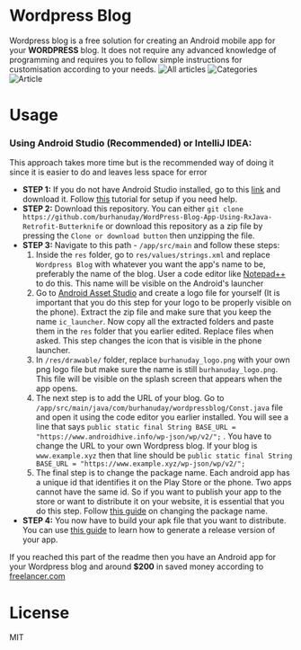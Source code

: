 
# Wordpress Blog
Wordpress blog is a free solution for creating an Android mobile app for your **WORDPRESS** blog. It does not require any advanced knowledge of programming and requires you to follow simple instructions for customisation according to your needs.
![All articles](https://i.imgur.com/49ERTLB.jpg=250x)
![Categories](https://i.imgur.com/QAZB82w.jpg=250x)
![Article](https://i.imgur.com/8BJYC2l.jpg=250x)
# Usage
### Using Android Studio (Recommended) or IntelliJ IDEA:
This approach takes more time but is the recommended way of doing it since it is easier to do and leaves less space for error
 - **STEP 1:** If you do not have Android Studio installed, go to this [link](https://developer.android.com/studio/#downloads) and download it. Follow [this](https://www.tutorialspoint.com/android/android_studio.htm) tutorial for setup if you need help.
 -  **STEP 2:** Download this repository. You can either
 `git clone https://github.com/burhanuday/WordPress-Blog-App-Using-RxJava-Retrofit-Butterknife`
or download this repository as a zip file by pressing the `Clone or download button` then unzipping the file.
 - **STEP 3:** Navigate to this path - `/app/src/main` and follow these steps:
	 1. Inside the `res` folder, go to `res/values/strings.xml` and replace `Wordpress Blog` with whatever you want the app's name to be, preferably the name of the blog. User a code editor like [Notepad++](https://notepad-plus-plus.org) to do this. This name will be visible on the Android's launcher
	 2. Go to [Android Asset Studio](https://romannurik.github.io/AndroidAssetStudio/icons-launcher.html#foreground.type=clipart&foreground.clipart=android&foreground.space.trim=1&foreground.space.pad=0.25&foreColor=rgba%2896,%20125,%20139,%200%29&backColor=rgb%2868,%20138,%20255%29&crop=0&backgroundShape=square&effects=none&name=ic_launcher) and create a logo file for yourself (It is important that you do this step for your logo to be properly visible on the phone). Extract the zip file and make sure that you keep the name `ic_launcher`. Now copy all the extracted folders and paste them in the `res` folder that you earlier edited. Replace files when asked. This step changes the icon that is visible in the phone launcher.
	 3. In `/res/drawable/` folder, replace `burhanuday_logo.png` with your own png logo file but make sure the name is still `burhanuday_logo.png`. This file will be visible on the splash screen that appears when the app opens.
	 4. The next step is to add the URL of your blog. Go to `/app/src/main/java/com/burhanuday/wordpressblog/Const.java` file and open it using the code editor you earlier installed. You will see a line that says `public static final String BASE_URL = "https://www.androidhive.info/wp-json/wp/v2/";` . You have to change the URL to your own Wordpress blog. If your blog is `www.example.xyz` then that line should be `public static final String BASE_URL = "https://www.example.xyz/wp-json/wp/v2/";`
	 5. The final step is to change the package name. Each android app has a unique id that identifies it on the Play Store or the phone. Two apps cannot have the same id. So if you want to publish your app to the store or want to distribute it on your website, it is essential that you do this step. Follow [this guide](https://stackoverflow.com/questions/16804093/rename-package-in-android-studio) on changing the package name.
- **STEP 4:** You now have to build your apk file that you want to distribute. You can use [this guide](https://abhiandroid.com/androidstudio/generate-signed-apk-android-studio.html) to learn how to generate a release version of your app.

If you reached this part of the readme then you have an Android app for your Wordpress blog and around **$200** in saved money according to [freelancer.com](https://www.freelancer.com)

# License
MIT